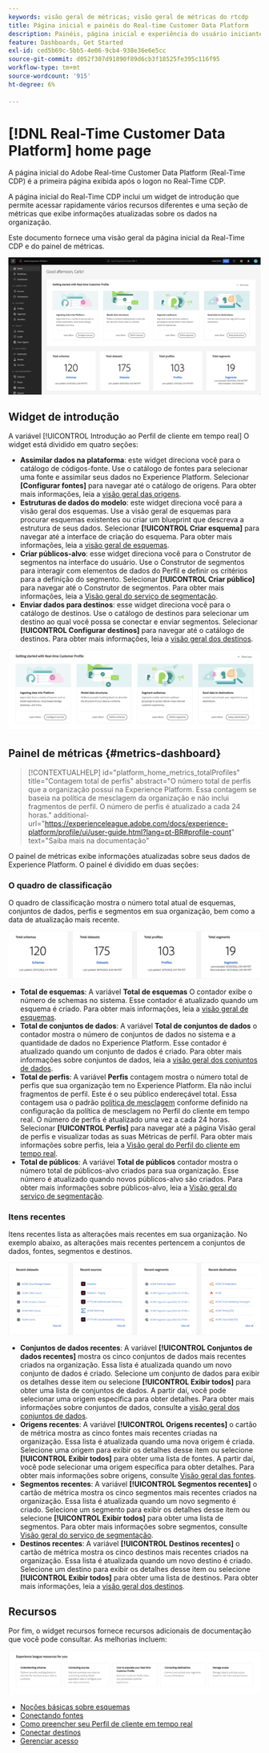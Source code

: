 ```yaml
---
keywords: visão geral de métricas; visão geral de métricas do rtcdp
title: Página inicial e painéis do Real-time Customer Data Platform
description: Painéis, página inicial e experiência do usuário iniciante da Adobe Experience Platform
feature: Dashboards, Get Started
exl-id: ced5b69c-5bb5-4e06-9cb4-938e36e6e5cc
source-git-commit: d052f307d91890f89d6cb3f18525fe395c116f95
workflow-type: tm+mt
source-wordcount: '915'
ht-degree: 6%

---
```


# [!DNL Real-Time Customer Data Platform] home page

A página inicial do Adobe Real-time Customer Data Platform (Real-Time CDP) é a primeira página exibida após o logon no Real-Time CDP.

A página inicial do Real-Time CDP inclui um widget de introdução que permite acessar rapidamente vários recursos diferentes e uma seção de métricas que exibe informações atualizadas sobre os dados na organização.

Este documento fornece uma visão geral da página inicial da Real-Time CDP e do painel de métricas.

![A página inicial da Interface do usuário da plataforma.](assets/platform-home/home.png)

## Widget de introdução

A variável [!UICONTROL Introdução ao Perfil de cliente em tempo real] O widget está dividido em quatro seções:

* **Assimilar dados na plataforma**: este widget direciona você para o catálogo de códigos-fonte. Use o catálogo de fontes para selecionar uma fonte e assimilar seus dados no Experience Platform. Selecionar **[Configurar fontes]** para navegar até o catálogo de origens. Para obter mais informações, leia a [visão geral das origens](../sources/home.md).
* **Estruturas de dados do modelo**: este widget direciona você para a visão geral dos esquemas. Use a visão geral de esquemas para procurar esquemas existentes ou criar um blueprint que descreva a estrutura de seus dados. Selecionar **[!UICONTROL Criar esquema]** para navegar até a interface de criação do esquema. Para obter mais informações, leia a [visão geral de esquemas](../xdm/home.md).
* **Criar públicos-alvo**: esse widget direciona você para o Construtor de segmentos na interface do usuário. Use o Construtor de segmentos para interagir com elementos de dados do Perfil e definir os critérios para a definição do segmento. Selecionar **[!UICONTROL Criar público]** para navegar até o Construtor de segmentos. Para obter mais informações, leia a [Visão geral do serviço de segmentação](../segmentation/home.md).
* **Enviar dados para destinos**: esse widget direciona você para o catálogo de destinos. Use o catálogo de destinos para selecionar um destino ao qual você possa se conectar e enviar segmentos. Selecionar **[!UICONTROL Configurar destinos]** para navegar até o catálogo de destinos. Para obter mais informações, leia a [visão geral dos destinos](../destinations/home.md).

![A página inicial da Interface do usuário do Platform que exibe o widget de introdução](assets/platform-home/getting-started-widget.png)

## Painel de métricas {#metrics-dashboard}

>[!CONTEXTUALHELP]
>id="platform_home_metrics_totalProfiles"
>title="Contagem total de perfis"
>abstract="O número total de perfis que a organização possui na Experience Platform. Essa contagem se baseia na política de mesclagem da organização e não inclui fragmentos de perfil. O número de perfis é atualizado a cada 24 horas."
>additional-url="https://experienceleague.adobe.com/docs/experience-platform/profile/ui/user-guide.html?lang=pt-BR#profile-count" text="Saiba mais na documentação"

O painel de métricas exibe informações atualizadas sobre seus dados de Experience Platform. O painel é dividido em duas seções:

### O quadro de classificação

O quadro de classificação mostra o número total atual de esquemas, conjuntos de dados, perfis e segmentos em sua organização, bem como a data de atualização mais recente.

![A seção de quadro de classificação na página inicial da interface do usuário da plataforma.](assets/platform-home/leaderboard.png)

* **Total de esquemas**: A variável **Total de esquemas** O contador exibe o número de schemas no sistema. Esse contador é atualizado quando um esquema é criado. Para obter mais informações, leia a [visão geral de esquemas](../xdm/home.md).
* **Total de conjuntos de dados**: A variável **Total de conjuntos de dados** o contador mostra o número de conjuntos de dados no sistema e a quantidade de dados no Experience Platform. Esse contador é atualizado quando um conjunto de dados é criado. Para obter mais informações sobre conjuntos de dados, leia a [visão geral dos conjuntos de dados](../catalog/datasets/overview.md).
* **Total de perfis**: A variável **Perfis** contagem mostra o número total de perfis que sua organização tem no Experience Platform. Ela não inclui fragmentos de perfil. Este é o seu público endereçável total. Essa contagem usa o padrão [política de mesclagem](profile/merge-policies.md) conforme definido na configuração da política de mesclagem no Perfil do cliente em tempo real. O número de perfis é atualizado uma vez a cada 24 horas. Selecionar **[!UICONTROL Perfis]** para navegar até a página Visão geral de perfis e visualizar todas as suas Métricas de perfil. Para obter mais informações sobre perfis, leia a [Visão geral do Perfil do cliente em tempo real](../profile/home.md).
* **Total de públicos**: A variável **Total de públicos** contador mostra o número total de públicos-alvo criados para sua organização. Esse número é atualizado quando novos públicos-alvo são criados. Para obter mais informações sobre públicos-alvo, leia a [Visão geral do serviço de segmentação](../segmentation/home.md).

### Itens recentes

Itens recentes lista as alterações mais recentes em sua organização. No exemplo abaixo, as alterações mais recentes pertencem a conjuntos de dados, fontes, segmentos e destinos.

![A seção de itens recentes na página inicial da interface do usuário da plataforma.](assets/platform-home/recent-items.png)

* **Conjuntos de dados recentes**: A variável **[!UICONTROL Conjuntos de dados recentes]** mostra os cinco conjuntos de dados mais recentes criados na organização. Essa lista é atualizada quando um novo conjunto de dados é criado. Selecione um conjunto de dados para exibir os detalhes desse item ou selecione **[!UICONTROL Exibir todos]** para obter uma lista de conjuntos de dados. A partir daí, você pode selecionar uma origem específica para obter detalhes. Para obter mais informações sobre conjuntos de dados, consulte a [visão geral dos conjuntos de dados](../catalog/datasets/overview.md).
* **Origens recentes**: A variável **[!UICONTROL Origens recentes]** o cartão de métrica mostra as cinco fontes mais recentes criadas na organização. Essa lista é atualizada quando uma nova origem é criada. Selecione uma origem para exibir os detalhes desse item ou selecione **[!UICONTROL Exibir todos]** para obter uma lista de fontes. A partir daí, você pode selecionar uma origem específica para obter detalhes. Para obter mais informações sobre origens, consulte [Visão geral das fontes](../sources/home.md).
* **Segmentos recentes**: A variável **[!UICONTROL Segmentos recentes]** o cartão de métrica mostra os cinco segmentos mais recentes criados na organização. Essa lista é atualizada quando um novo segmento é criado. Selecione um segmento para exibir os detalhes desse item ou selecione **[!UICONTROL Exibir todos]** para obter uma lista de segmentos. Para obter mais informações sobre segmentos, consulte [Visão geral do serviço de segmentação](../segmentation/home.md).
* **Destinos recentes**: A variável **[!UICONTROL Destinos recentes]** o cartão de métrica mostra os cinco destinos mais recentes criados na organização. Essa lista é atualizada quando um novo destino é criado. Selecione um destino para exibir os detalhes desse item ou selecione **[!UICONTROL Exibir todos]** para obter uma lista de destinos. Para obter mais informações, leia a [visão geral dos destinos](../destinations/home.md).

## Recursos

Por fim, o widget recursos fornece recursos adicionais de documentação que você pode consultar. As melhorias incluem:

![A seção de recursos na página inicial da interface do usuário da plataforma.](assets/platform-home/resources.png)

* [Noções básicas sobre esquemas](../xdm/schema/composition.md)
* [Conectando fontes](../sources/home.md)
* [Como preencher seu Perfil de cliente em tempo real](../profile/home.md)
* [Conectar destinos](../destinations/home.md)
* [Gerenciar acesso](../access-control/abac/overview.md)

<!-- ### Successful profile records

In the leaderboard **[!UICONTROL Successful profile records]** shows the total number of records that have been successfully processed into the profile.

There is also a metric card that shows the percentage of successful records. Select **[!UICONTROL View datasets]** to see more details about the profile records. Hover over the colored area of the graph to see additional details:

![image](assets/home-profilerecords-details.PNG)

The number of successful profile records is updated hourly. 

For more information about profiles, see [A unified view of your customer in Real-Time CDP](profile/profile-overview.md).

### Total profile records

The **[!UICONTROL Total profile records]** metric card shows the total number of data records enabled to feed into the profiles, and the percentage that are successful, updated once per day. This does not include all data in the data lake, because some data might not be enabled to feed into the profiles.

 Hover over the colored area of the graph to see additional details about the successful profiles:

![image](assets/home-profile-details.PNG)

Select **[!UICONTROL View profiles]** to see more details about the profile records.

For more information about profiles, see [A unified view of your customer in Real-Time CDP](profile/profile-overview.md).

For more information about viewing a specific profile, see [Profile viewer](profile/profile-viewer.md).

### Failed profile records

In the leaderboard, **[!UICONTROL Failed profile records]** counts the number of records that failed to process into the profile.

The **[!UICONTROL Failed profile records]** metric card shows this count, and includes a graphical representation that helps you see how failures have trended during the time shown below the graphic. This chart is updated hourly. Select **[!UICONTROL View datasets]** to see more details about the profile records.

The number of failed profile records is updated hourly. -->
